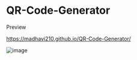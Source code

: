 # QR-Code-Generator

Preview 

https://madhavi210.github.io/QR-Code-Generator/

![image](https://user-images.githubusercontent.com/109155050/222944514-3461dd78-9b5f-4f31-b45b-79f64c90474a.png)

